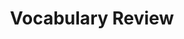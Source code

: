 ---
title: Vocabulary Review

source:
- title: Common Core Basics
  subject: Social Studies
  chapter: 4
  toc_type: Lesson Review
  toc_number: 4.3
  pages: 164 - 169

vocabulary:
- alike
- authorization
- different
- executive agreement
- implement
- negotiate
- quota
- treaty
  
questions:
  - number: 1
    text: >
      Because the president felt certain that the Senate would not __________ a treaty with Iraq, he chose to issue a(n) executive agreement.
    choice:
      - option: alike
      - option: authorization
      - option: different
      - option: executive agreement
      - option: implement
      - option: negotiate
      - option: quota
      - option: treaty
    answer: 
      - option: authorization
  - number: 2
    text: >
      The president has the power to __________ treaties with other countries, but they must then be approved by the Senate.
    choice:
      - option: alike
      - option: authorization
      - option: different
      - option: executive agreement
      - option: implement
      - option: negotiate
      - option: quota
      - option: treaty
    answer: 
      - option: negotiate
  - number: 3
    text: >
      The State Department is the section of the executive branch most responsible for __________ the foreign policy goals of the president.
    choice:
      - option: alike
      - option: authorization
      - option: different
      - option: executive agreement
      - option: implement
      - option: negotiate
      - option: quota
      - option: treaty
    answer: 
      - option: implement
  - number: 4
    text: >
      Congress can set limits, or __________, on immigration.
    choice:
      - option: alike
      - option: authorization
      - option: different
      - option: executive agreement
      - option: implement
      - option: negotiate
      - option: quota
      - option: treaty
    answer: 
      - option: quota
      
layout: cc_review
---